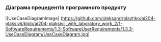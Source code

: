 ### Діаграма прецедентів програмного продукту
![UseCaseDiagramImage] (https://github.com/oleksandrblazhko/ai204-plaksivij/blob/ai204-plaksivij_with_laboratory_work_2/1-SoftwareRequirements/1.3-SoftwareUserRequirements/1.3.3-UseCaseDiagram/UseCaseDiagram.jpg)
